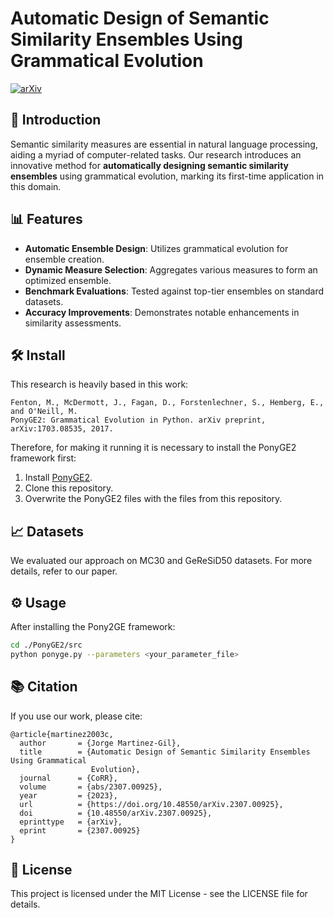 # Automatic Design of Semantic Similarity Ensembles Using Grammatical Evolution

[![arXiv](https://img.shields.io/badge/arXiv-2307.00925-b31b1b.svg)](https://arxiv.org/abs/2307.00925)

## 🌟  Introduction

Semantic similarity measures are essential in natural language processing, aiding a myriad of computer-related tasks. Our research introduces an innovative method for **automatically designing semantic similarity ensembles** using grammatical evolution, marking its first-time application in this domain.

##  📊 Features

- **Automatic Ensemble Design**: Utilizes grammatical evolution for ensemble creation.
- **Dynamic Measure Selection**: Aggregates various measures to form an optimized ensemble.
- **Benchmark Evaluations**: Tested against top-tier ensembles on standard datasets.
- **Accuracy Improvements**: Demonstrates notable enhancements in similarity assessments.

## 🛠️ Install

This research is heavily based in this work:

    Fenton, M., McDermott, J., Fagan, D., Forstenlechner, S., Hemberg, E., and O'Neill, M. 
    PonyGE2: Grammatical Evolution in Python. arXiv preprint, arXiv:1703.08535, 2017.

Therefore, for making it running it is necessary to install the PonyGE2 framework first:

1. Install [PonyGE2](https://github.com/PonyGE/PonyGE2).
2. Clone this repository.
3. Overwrite the PonyGE2 files with the files from this repository.

## 📈 Datasets
We evaluated our approach on MC30 and GeReSiD50 datasets. For more details, refer to our paper.

## ⚙️ Usage
After installing the Pony2GE framework:

```bash
cd ./PonyGE2/src
python ponyge.py --parameters <your_parameter_file>
```

## 📚 Citation
If you use our work, please cite:

```
@article{martinez2003c,
  author       = {Jorge Martinez-Gil},
  title        = {Automatic Design of Semantic Similarity Ensembles Using Grammatical
                  Evolution},
  journal      = {CoRR},
  volume       = {abs/2307.00925},
  year         = {2023},
  url          = {https://doi.org/10.48550/arXiv.2307.00925},
  doi          = {10.48550/arXiv.2307.00925},
  eprinttype   = {arXiv},
  eprint       = {2307.00925}
}

```
## 📄 License
This project is licensed under the MIT License - see the LICENSE file for details.